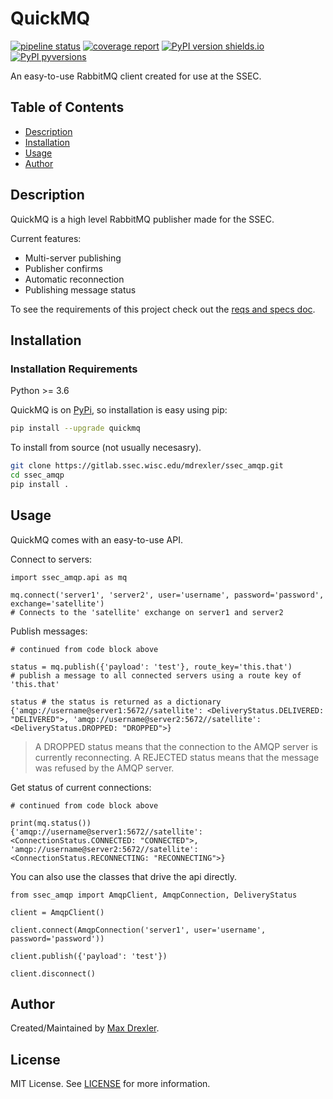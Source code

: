 # QuickMQ

[![pipeline status](https://gitlab.ssec.wisc.edu/mdrexler/ssec_amqp/badges/main/pipeline.svg)](https://gitlab.ssec.wisc.edu/mdrexler/ssec_amqp/-/commits/main) [![coverage report](https://gitlab.ssec.wisc.edu/mdrexler/ssec_amqp/badges/main/coverage.svg)](https://gitlab.ssec.wisc.edu/mdrexler/ssec_amqp/-/commits/main) [![PyPI version shields.io](https://img.shields.io/pypi/v/quickmq.svg)](https://pypi.python.org/pypi/quickmq/)
[![PyPI pyversions](https://img.shields.io/pypi/pyversions/quickmq.svg)](https://pypi.python.org/pypi/quickmq/)

An easy-to-use RabbitMQ client created for use at the SSEC.

## Table of Contents

* [Description](#description)
* [Installation](#installation)
* [Usage](#usage)
* [Author](#author)

## Description

QuickMQ is a high level RabbitMQ publisher made for the SSEC.

Current features:

* Multi-server publishing
* Publisher confirms
* Automatic reconnection
* Publishing message status

To see the requirements of this project check out the [reqs and specs doc](/docs/reqs-and-specs.md).

## Installation

### Installation Requirements

Python >= 3.6

QuickMQ is on [PyPi](https://pypi.org/project/quickmq/), so installation is easy using pip:

```bash
pip install --upgrade quickmq
```

To install from source (not usually necesasry).

```bash
git clone https://gitlab.ssec.wisc.edu/mdrexler/ssec_amqp.git
cd ssec_amqp
pip install .
```

## Usage

QuickMQ comes with an easy-to-use API.

Connect to servers:

```python3
import ssec_amqp.api as mq

mq.connect('server1', 'server2', user='username', password='password', exchange='satellite')
# Connects to the 'satellite' exchange on server1 and server2
```

Publish messages:

```python3
# continued from code block above

status = mq.publish({'payload': 'test'}, route_key='this.that')
# publish a message to all connected servers using a route key of 'this.that'

status # the status is returned as a dictionary
{'amqp://username@server1:5672//satellite': <DeliveryStatus.DELIVERED: "DELIVERED">, 'amqp://username@server2:5672//satellite': <DeliveryStatus.DROPPED: "DROPPED">}
```

> A DROPPED status means that the connection to the AMQP server is currently reconnecting.
> A REJECTED status means that the message was refused by the AMQP server.

Get status of current connections:

```python3
# continued from code block above

print(mq.status())
{'amqp://username@server1:5672//satellite': <ConnectionStatus.CONNECTED: "CONNECTED">, 'amqp://username@server2:5672//satellite': <ConnectionStatus.RECONNECTING: "RECONNECTING">}
```

You can also use the classes that drive the api directly.

```python3
from ssec_amqp import AmqpClient, AmqpConnection, DeliveryStatus

client = AmqpClient()

client.connect(AmqpConnection('server1', user='username', password='password'))

client.publish({'payload': 'test'})

client.disconnect()
```

## Author

Created/Maintained by [Max Drexler](mailto:mndrexler@wisc.edu).

## License

MIT License. See [LICENSE](/LICENSE) for more information.
